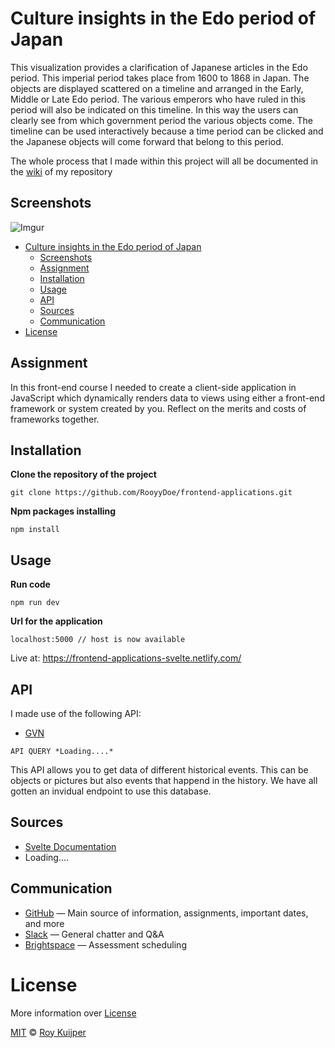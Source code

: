 # Culture insights in the Edo period of Japan

This visualization provides a clarification of Japanese articles in the Edo period. This imperial period takes place from 1600 to 1868 in Japan. The objects are displayed scattered on a timeline and arranged in the Early, Middle or Late Edo period. The various emperors who have ruled in this period will also be indicated on this timeline. In this way the users can clearly see from which government period the various objects come. The timeline can be used interactively because a time period can be clicked and the Japanese objects will come forward that belong to this period.

The whole process that I made within this project will all be documented in the [wiki](https://github.com/RooyyDoe/frontend-applications/wiki) of my repository

## Screenshots

![Imgur](https://i.imgur.com/g4U3zu1.jpg)

- [Culture insights in the Edo period of Japan](#culture-insights-in-the-edo-period-of-japan)
  - [Screenshots](#screenshots)
  - [Assignment](#assignment)
  - [Installation](#installation)
  - [Usage](#usage)
  - [API](#api)
  - [Sources](#sources)
  - [Communication](#communication)
- [License](#license)

## Assignment

In this front-end course I needed to create a client-side application in JavaScript which dynamically renders data to views using either a front-end framework or system created by you. Reflect on the merits and costs of frameworks together.

## Installation

**Clone the repository of the project**
```
git clone https://github.com/RooyyDoe/frontend-applications.git
```

**Npm packages installing**
```
npm install
```

## Usage

**Run code**
```
npm run dev
```

**Url for the application**

```
localhost:5000 // host is now available
```

Live at: https://frontend-applications-svelte.netlify.com/

## API
I made use of the following API:

* [GVN](https://data.netwerkdigitaalerfgoed.nl/)

```
API QUERY *Loading....*
```

This API allows you to get data of different historical events. This can be objects or pictures but also events that happend in the history. We have all gotten an invidual endpoint to use this database.

## Sources
* [Svelte Documentation](https://svelte.dev/tutorial/basics)
* Loading....

## Communication

* [GitHub](https://github.com/RooyyDoe/) — Main source of information, assignments, important dates, and more
* [Slack](https://cmdinformationdesign.slack.com/) — General chatter and Q&A
* [Brightspace](https://dlo.mijnhva.nl/d2l/home/32180) — Assessment scheduling

# License

More information over [License](https://help.github.com/en/articles/licensing-a-repository)

[MIT](https://github.com/RooyyDoe/frontend-applications/blob/master/LICENSE.txt) © [Roy Kuijper](https://github.com/RooyyDoe)
